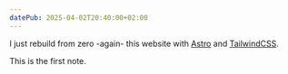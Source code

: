 ```yaml
---
datePub: 2025-04-02T20:40:00+02:00
---
```


I just rebuild from zero -again- this website with [Astro](https://astro.build/) and [TailwindCSS](https://tailwindcss.com/).

This is the first note.
